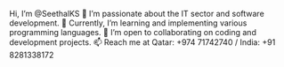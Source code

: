 Hi, I’m @SeethalKS
👀 I’m passionate about the IT sector and software development.
🌱 Currently, I’m learning and implementing various programming languages.
💞️ I’m open to collaborating on coding and development projects.
📫 Reach me at Qatar: +974 71742740 / India: +91 8281338172

<!---
SeethalKS/SeethalKS is a ✨ special ✨ repository because its `README.md` (this file) appears on your GitHub profile.
You can click the Preview link to take a look at your changes.
--->
